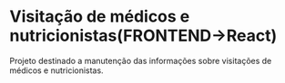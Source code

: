 <h1>Visitação de médicos e nutricionistas(FRONTEND->React)</h1>
<p>Projeto destinado a manutenção das informações sobre visitações de médicos e nutricionistas.

 </p>
